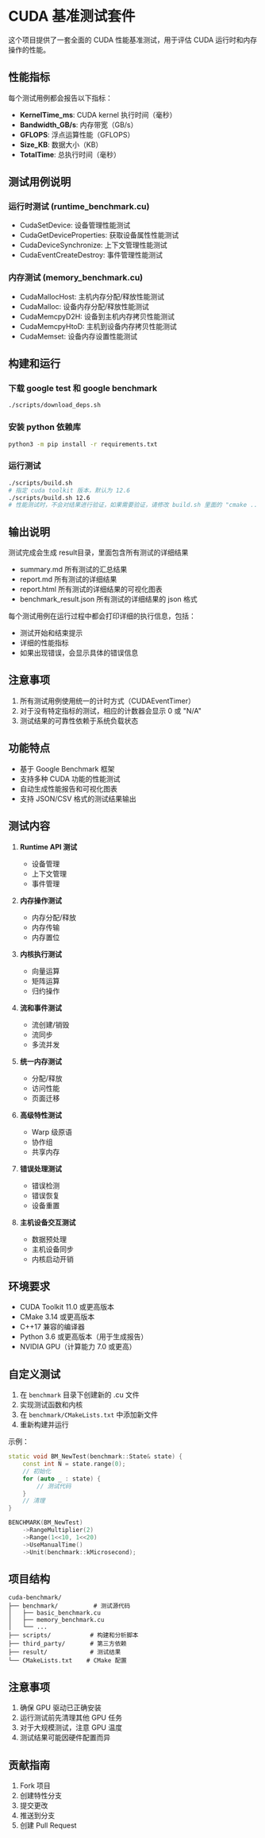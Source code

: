 # CUDA 基准测试套件

这个项目提供了一套全面的 CUDA 性能基准测试，用于评估 CUDA 运行时和内存操作的性能。

## 性能指标

每个测试用例都会报告以下指标：

- **KernelTime_ms**: CUDA kernel 执行时间（毫秒）
- **Bandwidth_GB/s**: 内存带宽（GB/s）
- **GFLOPS**: 浮点运算性能（GFLOPS）
- **Size_KB**: 数据大小（KB）
- **TotalTime**: 总执行时间（毫秒）

## 测试用例说明

### 运行时测试 (runtime_benchmark.cu)
- CudaSetDevice: 设备管理性能测试
- CudaGetDeviceProperties: 获取设备属性性能测试
- CudaDeviceSynchronize: 上下文管理性能测试
- CudaEventCreateDestroy: 事件管理性能测试

### 内存测试 (memory_benchmark.cu)
- CudaMallocHost: 主机内存分配/释放性能测试
- CudaMalloc: 设备内存分配/释放性能测试
- CudaMemcpyD2H: 设备到主机内存拷贝性能测试
- CudaMemcpyHtoD: 主机到设备内存拷贝性能测试
- CudaMemset: 设备内存设置性能测试

## 构建和运行

### 下载 google test 和 google benchmark
```bash
./scripts/download_deps.sh

```

### 安装 python 依赖库
```bash
python3 -m pip install -r requirements.txt
```
### 运行测试

```bash
./scripts/build.sh
# 指定 cuda toolkit 版本，默认为 12.6
./scripts/build.sh 12.6
# 性能测试时，不会对结果进行验证，如果需要验证，请修改 build.sh 里面的 "cmake .." 为 "cmake .. -DENABLE_VERIFICATION=ON", 该选项默认为关闭状态
```

## 输出说明

测试完成会生成 result目录，里面包含所有测试的详细结果
- summary.md 所有测试的汇总结果
- report.md 所有测试的详细结果
- report.html 所有测试的详细结果的可视化图表
- benchmark_result.json 所有测试的详细结果的 json 格式

每个测试用例在运行过程中都会打印详细的执行信息，包括：
- 测试开始和结束提示
- 详细的性能指标
- 如果出现错误，会显示具体的错误信息

## 注意事项

1. 所有测试用例使用统一的计时方式（CUDAEventTimer）
2. 对于没有特定指标的测试，相应的计数器会显示 0 或 "N/A"
3. 测试结果的可靠性依赖于系统负载状态

## 功能特点

- 基于 Google Benchmark 框架
- 支持多种 CUDA 功能的性能测试
- 自动生成性能报告和可视化图表
- 支持 JSON/CSV 格式的测试结果输出

## 测试内容

1. **Runtime API 测试**
   - 设备管理
   - 上下文管理
   - 事件管理

2. **内存操作测试**
   - 内存分配/释放
   - 内存传输
   - 内存置位

3. **内核执行测试**
   - 向量运算
   - 矩阵运算
   - 归约操作

4. **流和事件测试**
   - 流创建/销毁
   - 流同步
   - 多流并发

5. **统一内存测试**
   - 分配/释放
   - 访问性能
   - 页面迁移

6. **高级特性测试**
   - Warp 级原语
   - 协作组
   - 共享内存

7. **错误处理测试**
   - 错误检测
   - 错误恢复
   - 设备重置

8. **主机设备交互测试**
   - 数据预处理
   - 主机设备同步
   - 内核启动开销

## 环境要求

- CUDA Toolkit 11.0 或更高版本
- CMake 3.14 或更高版本
- C++17 兼容的编译器
- Python 3.6 或更高版本（用于生成报告）
- NVIDIA GPU（计算能力 7.0 或更高）

## 自定义测试

1. 在 `benchmark` 目录下创建新的 .cu 文件
2. 实现测试函数和内核
3. 在 `benchmark/CMakeLists.txt` 中添加新文件
4. 重新构建并运行

示例：
```cpp
static void BM_NewTest(benchmark::State& state) {
    const int N = state.range(0);
    // 初始化
    for (auto _ : state) {
        // 测试代码
    }
    // 清理
}

BENCHMARK(BM_NewTest)
    ->RangeMultiplier(2)
    ->Range(1<<10, 1<<20)
    ->UseManualTime()
    ->Unit(benchmark::kMicrosecond);
```

## 项目结构

```
cuda-benchmark/
├── benchmark/          # 测试源代码
│   ├── basic_benchmark.cu
│   ├── memory_benchmark.cu
│   └── ...
├── scripts/           # 构建和分析脚本
├── third_party/       # 第三方依赖
├── result/            # 测试结果
└── CMakeLists.txt    # CMake 配置
```

## 注意事项

1. 确保 GPU 驱动已正确安装
2. 运行测试前先清理其他 GPU 任务
3. 对于大规模测试，注意 GPU 温度
4. 测试结果可能因硬件配置而异

## 贡献指南

1. Fork 项目
2. 创建特性分支
3. 提交更改
4. 推送到分支
5. 创建 Pull Request
